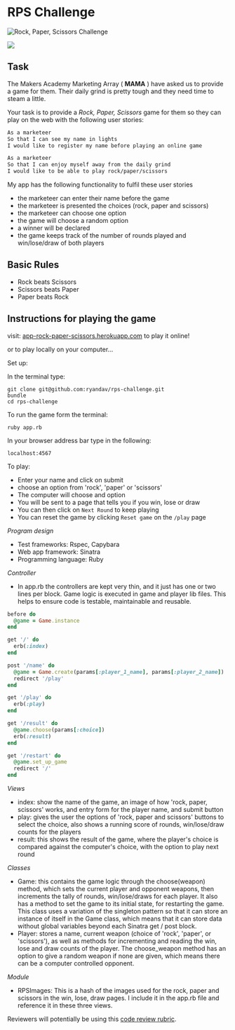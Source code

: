 # RPS Challenge


![Rock, Paper, Scissors Challenge](https://www.dropbox.com/s/8vw5rk6uratgbsh/RPS_index.png)

![](https://www.dropbox.com/s/8vw5rk6uratgbsh/RPS_index.png?dl=0)

Task
----

The Makers Academy Marketing Array ( **MAMA** ) have asked us to provide a game for them. Their daily grind is pretty tough and they need time to steam a little.

Your task is to provide a _Rock, Paper, Scissors_ game for them so they can play on the web with the following user stories:

```sh
As a marketeer
So that I can see my name in lights
I would like to register my name before playing an online game

As a marketeer
So that I can enjoy myself away from the daily grind
I would like to be able to play rock/paper/scissors
```

My app has the following functionality to fulfil these user stories

- the marketeer can enter their name before the game
- the marketeer is presented the choices (rock, paper and scissors)
- the marketeer can choose one option
- the game will choose a random option
- a winner will be declared
- the game keeps track of the number of rounds played and win/lose/draw of both players

## Basic Rules

- Rock beats Scissors
- Scissors beats Paper
- Paper beats Rock

## Instructions for playing the game

visit: [app-rock-paper-scissors.herokuapp.com](https://app-rock-paper-scissors.herokuapp.com) to play it online!

or to play locally on your computer...

Set up:

In the terminal type:
``` terminal
git clone git@github.com:ryandav/rps-challenge.git
bundle
cd rps-challenge
```

To run the game form the terminal:
``` terminal
ruby app.rb
```

In your browser address bar type in the following:

```browser
localhost:4567
```

To play:

- Enter your name and click on submit
- choose an option from 'rock', 'paper' or 'scissors'
- The computer will choose and option
- You will be sent to a page that tells you if you win, lose or draw
- You can then click on `Next Round` to keep playing
- You can reset the game by clicking `Reset game` on the `/play` page

*Program design*

- Test frameworks: Rspec, Capybara
- Web app framework: Sinatra
- Programming language: Ruby

*Controller*

- In app.rb the controllers are kept very thin, and it just has one or two lines per block. Game logic is executed in game and player lib files. This helps to ensure code is testable, maintainable and reusable.

```ruby
before do
  @game = Game.instance
end

get '/' do
  erb(:index)
end

post '/name' do
  @game = Game.create(params[:player_1_name], params[:player_2_name])
  redirect '/play'
end

get '/play' do
  erb(:play)
end

get '/result' do
  @game.choose(params[:choice])
  erb(:result)
end

get '/restart' do
  @game.set_up_game
  redirect '/'
end
```

*Views*
- index: show the name of the game, an image of how 'rock, paper, scissors' works, and entry form for the player name, and submit button
- play: gives the user the options of 'rock, paper and scissors' buttons to select the choice, also shows a running score of rounds, win/lose/draw counts for the players
- result: this shows the result of the game, where the player's choice is compared against the computer's choice, with the option to play next round

*Classes*

- Game: this contains the game logic through the choose(weapon) method, which sets the current player and opponent weapons, then increments the tally of rounds, win/lose/draws for each player. It also has a method to set the game to its initial state, for restarting the game. This class uses a variation of the singleton pattern so that it can store an instance of itself in the Game class, which means that it can store data without global variables beyond each Sinatra get / post block.
- Player: stores a name, current weapon (choice of 'rock', 'paper', or 'scissors'), as well as methods for incrementing and reading the win, lose and draw counts of the player. The choose_weapon method has an option to give a random weapon if none are given, which means there can be a computer controlled opponent.

*Module*

- RPSImages: This is a hash of the images used for the rock, paper and scissors in the win, lose, draw pages. I include it in the app.rb file and reference it in these three views.

Reviewers will potentially be using this [code review rubric](docs/review.md).
